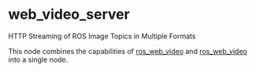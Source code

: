web_video_server
================

HTTP Streaming of ROS Image Topics in Multiple Formats


This node combines the capabilities of [ros_web_video](https://github.com/RobotWebTools/mjpeg_server) and [ros_web_video](https://github.com/RobotWebTools/mjpeg_server) into a single node. 
